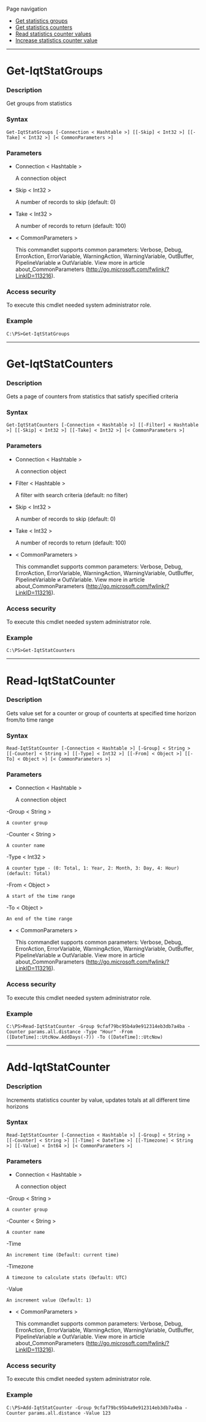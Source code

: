Page navigation

* [Get statistics groups](#stat-groups)
* [Get statistics counters](#stat-counters)
* [Read statistics counter values](#read-statistics)
* [Increase statistics counter value](#add-statistics)

---

# <a name="stat-groups">Get-IqtStatGroups</a>
   
### Description

Get groups from statistics
    
### Syntax

    Get-IqtStatGroups [-Connection < Hashtable >] [[-Skip] < Int32 >] [[-Take] < Int32 >] [< CommonParameters >]
    
### Parameters

- Connection < Hashtable >

	A connection object
        
- Skip < Int32 >

    A number of records to skip (default: 0)
        
- Take < Int32 >

    A number of records to return (default: 100)
        
- < CommonParameters >

    This commandlet supports common parameters: Verbose, Debug,
    ErrorAction, ErrorVariable, WarningAction, WarningVariable,
    OutBuffer, PipelineVariable и OutVariable. View more in article 
    about_CommonParameters (http://go.microsoft.com/fwlink/?LinkID=113216). 
    
### Access security 

To execute this cmdlet needed system administrator role.

### Example
    
    C:\PS>Get-IqtStatGroups

---

# <a name="stat-counters">Get-IqtStatCounters</a>
   
### Description

Gets a page of counters from statistics that satisfy specified criteria
    
### Syntax

    Get-IqtStatCounters [-Connection < Hashtable >] [[-Filter] < Hashtable >] [[-Skip] < Int32 >] [[-Take] < Int32 >] [< CommonParameters >]
    
### Parameters

- Connection < Hashtable >

	A connection object

- Filter < Hashtable >

    A filter with search criteria (default: no filter)        

- Skip < Int32 >

    A number of records to skip (default: 0)
        
- Take < Int32 >

    A number of records to return (default: 100)
        
- < CommonParameters >

    This commandlet supports common parameters: Verbose, Debug,
    ErrorAction, ErrorVariable, WarningAction, WarningVariable,
    OutBuffer, PipelineVariable и OutVariable. View more in article 
    about_CommonParameters (http://go.microsoft.com/fwlink/?LinkID=113216). 
    
### Access security 

To execute this cmdlet needed system administrator role.

### Example
    
    C:\PS>Get-IqtStatCounters

---

# <a name="read-statistics">Read-IqtStatCounter</a>
   
### Description

Gets value set for a counter or group of counterts at specified time horizon from/to time range
    
### Syntax

    Read-IqtStatCounter [-Connection < Hashtable >] [-Group] < String > [[-Counter] < String >] [[-Type] < Int32 >] [[-From] < Object >] [[-To] < Object >] [< CommonParameters >]
    
### Parameters

- Connection < Hashtable >

	A connection object

-Group < String >

    A counter group
        
-Counter < String >

    A counter name
        
-Type < Int32 >

    A counter type - (0: Total, 1: Year, 2: Month, 3: Day, 4: Hour) (default: Total)
        
-From < Object >

    A start of the time range
        
-To < Object >

    An end of the time range
     
- < CommonParameters >

    This commandlet supports common parameters: Verbose, Debug,
    ErrorAction, ErrorVariable, WarningAction, WarningVariable,
    OutBuffer, PipelineVariable и OutVariable. View more in article 
    about_CommonParameters (http://go.microsoft.com/fwlink/?LinkID=113216). 
    
### Access security 

To execute this cmdlet needed system administrator role.

### Example
    
    C:\PS>Read-IqtStatCounter -Group 9cfaf79bc95b4a9e912314eb3db7a4ba -Counter params.all.distance -Type "Hour" -From ([DateTime]::UtcNow.AddDays(-7)) -To ([DateTime]::UtcNow)

---

# <a name="add-statistics">Add-IqtStatCounter</a>
   
### Description

Increments statistics counter by value, updates totals at all different time horizons
    
### Syntax

    Read-IqtStatCounter [-Connection < Hashtable >] [-Group] < String > [[-Counter] < String >] [[-Time] < DateTime >] [[-Timezone] < String >] [[-Value] < Int64 >] [< CommonParameters >]
    
### Parameters

- Connection < Hashtable >

	A connection object

-Group < String >

    A counter group
        
-Counter < String >

    A counter name
  
-Time <DateTime>

    An increment time (Default: current time)
        
-Timezone <String>

    A timezone to calculate stats (Default: UTC)
        
-Value <Int64>
        
    An increment value (Default: 1)

- < CommonParameters >

    This commandlet supports common parameters: Verbose, Debug,
    ErrorAction, ErrorVariable, WarningAction, WarningVariable,
    OutBuffer, PipelineVariable и OutVariable. View more in article 
    about_CommonParameters (http://go.microsoft.com/fwlink/?LinkID=113216). 
    
### Access security 

To execute this cmdlet needed system administrator role.

### Example
    
    C:\PS>Add-IqtStatCounter -Group 9cfaf79bc95b4a9e912314eb3db7a4ba -Counter params.all.distance -Value 123